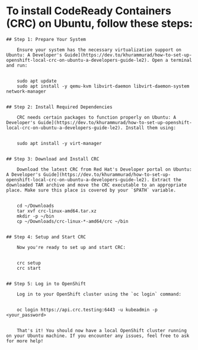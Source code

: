 # To install CodeReady Containers (CRC) on Ubuntu, follow these steps:

	## Step 1: Prepare Your System
	
		Ensure your system has the necessary virtualization support on Ubuntu: A Developer's Guide](https://dev.to/khurammurad/how-to-set-up-openshift-local-crc-on-ubuntu-a-developers-guide-le2). Open a terminal and run:


		sudo apt update
		sudo apt install -y qemu-kvm libvirt-daemon libvirt-daemon-system network-manager


	## Step 2: Install Required Dependencies
	
		CRC needs certain packages to function properly on Ubuntu: A Developer's Guide](https://dev.to/khurammurad/how-to-set-up-openshift-local-crc-on-ubuntu-a-developers-guide-le2). Install them using:


		sudo apt install -y virt-manager


	## Step 3: Download and Install CRC
	
		Download the latest CRC from Red Hat's Developer portal on Ubuntu: A Developer's Guide](https://dev.to/khurammurad/how-to-set-up-openshift-local-crc-on-ubuntu-a-developers-guide-le2). Extract the downloaded TAR archive and move the CRC executable to an appropriate place. Make sure this place is covered by your `$PATH` variable.


		cd ~/Downloads
		tar xvf crc-linux-amd64.tar.xz
		mkdir -p ~/bin
		cp ~/Downloads/crc-linux-*-amd64/crc ~/bin


	## Step 4: Setup and Start CRC
	
		Now you're ready to set up and start CRC:


		crc setup
		crc start


	## Step 5: Log in to OpenShift
	
		Log in to your OpenShift cluster using the `oc login` command:


		oc login https://api.crc.testing:6443 -u kubeadmin -p <your_password>


		That's it! You should now have a local OpenShift cluster running on your Ubuntu machine. If you encounter any issues, feel free to ask for more help!
